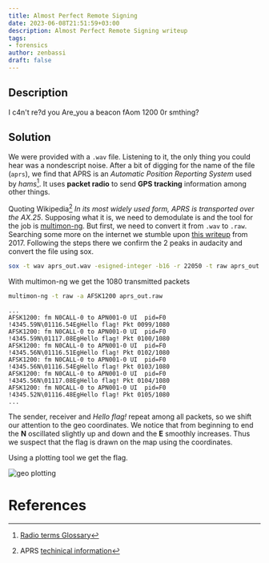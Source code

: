 ```yaml
---
title: Almost Perfect Remote Signing
date: 2023-06-08T21:51:59+03:00
description: Almost Perfect Remote Signing writeup
tags:
- forensics
author: zenbassi
draft: false
---
```


## Description
I c4n't re?d you Are_you a beacon fAom 1200 0r smthing?

## Solution

We were provided with a `.wav` file. Listening to it, the only thing
you could hear was a nondescript noise. After a bit of digging for the 
name of the file (`aprs`), we find that APRS is an _Automatic Position Reporting System_ used by _hams_[^hams]. It uses **packet radio** to send **GPS tracking** information among other things.

[^hams]: [Radio terms Glossary](https://www.icomamerica.com/en/amateur/amateurtools/HamRadioTerms-2011.pdf)

Quoting Wikipedia[^wiki] _In its most widely used form, APRS is transported over the AX.25_. Supposing what it is, we need to demodulate is and the tool for the job is 
[multimon-ng](https://github.com/EliasOenal/multimon-ng). But first, we need to convert it from `.wav` to `.raw`. Searching some more on the internet we stumble upon
[this writeup](http://g4ngli0s.logdown.com/posts/1422073-bsidessfctf-for-latlong) from 2017. Following the steps there we confirm the 2 peaks in audacity and convert the file using sox.


``` bash
sox -t wav aprs_out.wav -esigned-integer -b16 -r 22050 -t raw aprs_out.raw
```

With multimon-ng we get the 1080 transmitted packets

``` bash
multimon-ng -t raw -a AFSK1200 aprs_out.raw
```
    ...
    AFSK1200: fm N0CALL-0 to APN001-0 UI  pid=F0
    !4345.59N\01116.54EgHello flag! Pkt 0099/1080
    AFSK1200: fm N0CALL-0 to APN001-0 UI  pid=F0
    !4345.59N\01117.08EgHello flag! Pkt 0100/1080
    AFSK1200: fm N0CALL-0 to APN001-0 UI  pid=F0
    !4345.56N\01116.51EgHello flag! Pkt 0102/1080
    AFSK1200: fm N0CALL-0 to APN001-0 UI  pid=F0
    !4345.56N\01116.54EgHello flag! Pkt 0103/1080
    AFSK1200: fm N0CALL-0 to APN001-0 UI  pid=F0
    !4345.56N\01117.08EgHello flag! Pkt 0104/1080
    AFSK1200: fm N0CALL-0 to APN001-0 UI  pid=F0
    !4345.52N\01116.48EgHello flag! Pkt 0105/1080
    ...

The sender, receiver and _Hello flag!_ repeat among all packets,
so we shift our attention to the geo coordinates. We notice that
from beginning to end the **N** oscillated slightly up and down and 
the **E** smoothly increases. Thus we suspect that the flag is 
drawn on the map using the coordinates.

Using a plotting tool we get the flag.

![geo plotting](/images/dantectf_2023/gps.png)

# References 

[^wiki]: APRS [techinical information](https://en.wikipedia.org/wiki/Automatic_Packet_Reporting_System#Technical_information)
